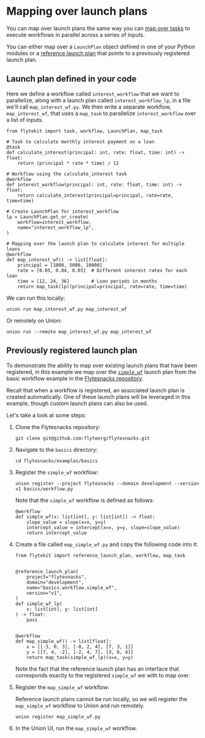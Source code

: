 # Mapping over launch plans

You can map over launch plans the same way you can [map over tasks](../tasks/task-types.md#map-tasks) to execute workflows in parallel across a series of inputs.

You can either map over a `LaunchPlan` object defined in one of your Python modules or a [reference launch plan](reference-launch-plans) that points to a previously registered launch plan.

## Launch plan defined in your code

Here we define a workflow called `interest_workflow` that we want to parallelize, along with a launch plan called `interest_workflow_lp`, in a file we'll call `map_interest_wf.py`. 
We then write a separate workflow, `map_interest_wf`, that uses a `map_task` to parallelize `interest_workflow` over a list of inputs.

```{code-block} python
from flytekit import task, workflow, LaunchPlan, map_task

# Task to calculate monthly interest payment on a loan
@task
def calculate_interest(principal: int, rate: float, time: int) -> float:
    return (principal * rate * time) / 12

# Workflow using the calculate_interest task
@workflow
def interest_workflow(principal: int, rate: float, time: int) -> float:
    return calculate_interest(principal=principal, rate=rate, time=time)

# Create LaunchPlan for interest_workflow
lp = LaunchPlan.get_or_create(
    workflow=interest_workflow,
    name="interest_workflow_lp",
)

# Mapping over the launch plan to calculate interest for multiple loans
@workflow
def map_interest_wf() -> list[float]:
    principal = [1000, 5000, 10000]
    rate = [0.05, 0.04, 0.03]  # Different interest rates for each loan
    time = [12, 24, 36]        # Loan periods in months
    return map_task(lp)(principal=principal, rate=rate, time=time)
```

We can run this locally:

```{code-block} bash
union run map_interest_wf.py map_interest_wf
```

Or remotely on Union:

```{code-block} bash
union run --remote map_interest_wf.py map_interest_wf
```

## Previously registered launch plan

To demonstrate the ability to map over existing launch plans that have been registered, in this example we map over the [`simple_wf`](https://github.com/flyteorg/flytesnacks/blob/7a300ac43f3da41a4e01bd4dae9d45e8c0094ce3/examples/basics/basics/workflow.py#L25) launch plan from the basic workflow example in the [Flytesnacks repository](https://github.com/flyteorg/flytesnacks).

Recall that when a workflow is registered, an associated launch plan is created automatically. One of these launch plans will be leveraged in this example, though custom launch plans can also be used. 

Let's take a look at some steps:

1. Clone the Flytesnacks repository:

    ```{code-block} bash
    git clone git@github.com:flyteorg/flytesnacks.git
    ```

2. Navigate to the `basics` directory:

    ```{code-block} bash
    cd flytesnacks/examples/basics
    ```

3. Register the `simple_wf` workflow:

    ```{code-block} bash
    union register --project flytesnacks --domain development --version v1 basics/workflow.py
    ```
    
    Note that the `simple_wf` workflow is defined as follows:

    ```{code-block} python
    @workflow
    def simple_wf(x: list[int], y: list[int]) -> float:
        slope_value = slope(x=x, y=y)
        intercept_value = intercept(x=x, y=y, slope=slope_value)
        return intercept_value
    ```

4. Create a file called `map_simple_wf.py` and copy the following code into it:

    ```{code-block} python
    from flytekit import reference_launch_plan, workflow, map_task
    
    
    @reference_launch_plan(
        project="flytesnacks",
        domain="development",
        name="basics.workflow.simple_wf",
        version="v1",
    )
    def simple_wf_lp(
        x: list[int], y: list[int]
    ) -> float:
        pass
    
    
    @workflow
    def map_simple_wf() -> list[float]:
        x = [[-3, 0, 3], [-8, 2, 4], [7, 3, 1]]
        y = [[7, 4, -2], [-2, 4, 7], [3, 6, 4]]
        return map_task(simple_wf_lp)(x=x, y=y)
    
    ```
    
    Note the fact that the reference launch plan has an interface that corresponds exactly to the registered `simple_wf` we with to map over.

5. Register the `map_simple_wf` workflow:

    Reference launch plans cannot be run locally, so we will register the `map_simple_wf` workflow to Union and run remotely.

    ```{code-block} bash
    union register map_simple_wf.py
    ```

6. In the Union UI, run the `map_simple_wf` workflow.
